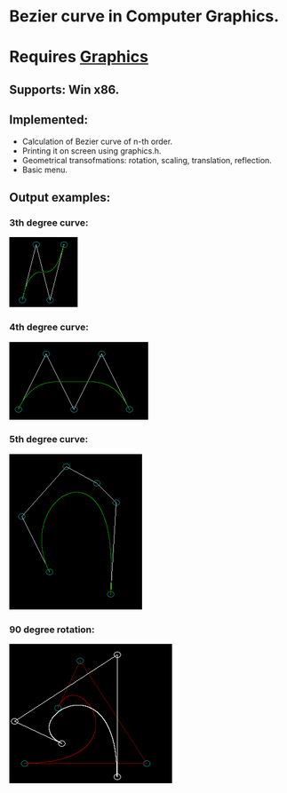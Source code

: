 # Bezier curve in Computer Graphics.
# Requires [Graphics](https://github.com/ahuynh359/Graphics)
## Supports: Win x86.

## Implemented:
* Calculation of Bezier curve of n-th order.
* Printing it on screen using graphics.h.
* Geometrical transofmations: rotation, scaling, translation, reflection.
* Basic menu.

## Output examples: 
### 3th degree curve: 
![Cubic curve](Images/4.png)
### 4th degree curve:
![4th degree](Images/5.png) 
### 5th degree curve:
![5th degree](Images/6.png)
### 90 degree rotation: 
![Rotataion example](Images/rotation.png)
